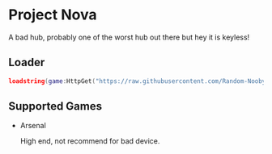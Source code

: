 # Project Nova
A bad hub, probably one of the worst hub out there but hey it is keyless!

## Loader
```lua
loadstring(game:HttpGet("https://raw.githubusercontent.com/Random-Nooby/Projects/main/Scripts/Obfuscated/Project%20Nova/Loader.lua"))()
```

## Supported Games
- Arsenal

    High end, not recommend for bad device.
